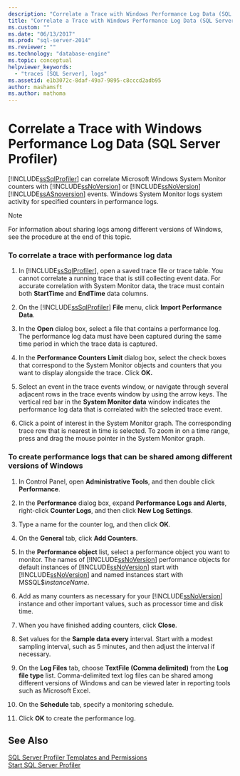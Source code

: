```yaml
---
description: "Correlate a Trace with Windows Performance Log Data (SQL Server Profiler)"
title: "Correlate a Trace with Windows Performance Log Data (SQL Server Profiler) | Microsoft Docs"
ms.custom: ""
ms.date: "06/13/2017"
ms.prod: "sql-server-2014"
ms.reviewer: ""
ms.technology: "database-engine"
ms.topic: conceptual
helpviewer_keywords: 
  - "traces [SQL Server], logs"
ms.assetid: e1b3072c-8daf-49a7-9895-c8cccd2adb95
author: mashamsft
ms.author: mathoma
---
```

# Correlate a Trace with Windows Performance Log Data (SQL Server Profiler)
  [!INCLUDE[ssSqlProfiler](../includes/sssqlprofiler-md.md)] can correlate Microsoft Windows System Monitor counters with [!INCLUDE[ssNoVersion](../includes/ssnoversion-md.md)] or [!INCLUDE[ssNoVersion](../includes/ssnoversion-md.md)] [!INCLUDE[ssASnoversion](../includes/ssasnoversion-md.md)] events. Windows System Monitor logs system activity for specified counters in performance logs.  
  
> [!NOTE]  
>  For information about sharing logs among different versions of Windows, see the procedure at the end of this topic.  
  
### To correlate a trace with performance log data  
  
1.  In [!INCLUDE[ssSqlProfiler](../includes/sssqlprofiler-md.md)], open a saved trace file or trace table. You cannot correlate a running trace that is still collecting event data. For accurate correlation with System Monitor data, the trace must contain both **StartTime** and **EndTime** data columns.  
  
2.  On the [!INCLUDE[ssSqlProfiler](../includes/sssqlprofiler-md.md)] **File** menu, click **Import Performance Data**.  
  
3.  In the **Open** dialog box, select a file that contains a performance log. The performance log data must have been captured during the same time period in which the trace data is captured.  
  
4.  In the **Performance Counters Limit** dialog box, select the check boxes that correspond to the System Monitor objects and counters that you want to display alongside the trace. Click **OK.**  
  
5.  Select an event in the trace events window, or navigate through several adjacent rows in the trace events window by using the arrow keys. The vertical red bar in the **System Monitor data** window indicates the performance log data that is correlated with the selected trace event.  
  
6.  Click a point of interest in the System Monitor graph. The corresponding trace row that is nearest in time is selected. To zoom in on a time range, press and drag the mouse pointer in the System Monitor graph.  
  
### To create performance logs that can be shared among different versions of Windows  
  
1.  In Control Panel, open **Administrative Tools**, and then double click **Performance**.  
  
2.  In the **Performance** dialog box, expand **Performance Logs and Alerts**, right-click **Counter Logs**, and then click **New Log Settings**.  
  
3.  Type a name for the counter log, and then click **OK**.  
  
4.  On the **General** tab, click **Add Counters**.  
  
5.  In the **Performance object** list, select a performance object you want to monitor. The names of [!INCLUDE[ssNoVersion](../includes/ssnoversion-md.md)] performance objects for default instances of [!INCLUDE[ssNoVersion](../includes/ssnoversion-md.md)] start with [!INCLUDE[ssNoVersion](../includes/ssnoversion-md.md)] and named instances start with MSSQL$*instanceName*.  
  
6.  Add as many counters as necessary for your [!INCLUDE[ssNoVersion](../includes/ssnoversion-md.md)] instance and other important values, such as processor time and disk time.  
  
7.  When you have finished adding counters, click **Close**.  
  
8.  Set values for the **Sample data every** interval. Start with a modest sampling interval, such as 5 minutes, and then adjust the interval if necessary.  
  
9. On the **Log Files** tab, choose **TextFile (Comma delimited)** from the **Log file type** list. Comma-delimited text log files can be shared among different versions of Windows and can be viewed later in reporting tools such as Microsoft Excel.  
  
10. On the **Schedule** tab, specify a monitoring schedule.  
  
11. Click **OK** to create the performance log.  
  
## See Also  
 [SQL Server Profiler Templates and Permissions](../tools/sql-server-profiler/sql-server-profiler-templates-and-permissions.md)   
 [Start SQL Server Profiler](../tools/sql-server-profiler/start-sql-server-profiler.md)  
  
  
